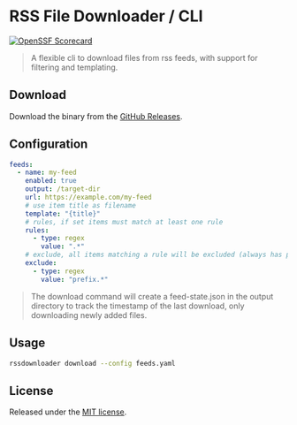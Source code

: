 # RSS File Downloader / CLI

[![OpenSSF Scorecard](https://api.securityscorecards.dev/projects/github.com/philippheuer/rssdownloader/badge)](https://securityscorecards.dev/viewer/?uri=github.com/philippheuer/rssdownloader)

> A flexible cli to download files from rss feeds, with support for filtering and templating.

## Download

Download the binary from the [GitHub Releases](https://github.com/PhilippHeuer/rssdownloader/releases).

## Configuration

```yaml
feeds:
  - name: my-feed
    enabled: true
    output: /target-dir
    url: https://example.com/my-feed
    # use item title as filename
    template: "{title}"
    # rules, if set items must match at least one rule
    rules:
      - type: regex
        value: ".*"
    # exclude, all items matching a rule will be excluded (always has precedence over rules)
    exclude:
      - type: regex
        value: "prefix.*"
```

> The download command will create a feed-state.json in the output directory to track the timestamp of the last download, only downloading newly added files.

## Usage

```bash
rssdownloader download --config feeds.yaml
```

## License

Released under the [MIT license](./LICENSE).
